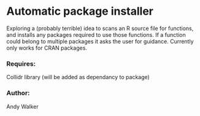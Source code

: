 # Automatic package installer
Exploring a (probably terrible) idea to scans an R source file for functions, and installs any packages required to use those functions. If a function could belong to multiple packages it asks the user for guidance. Currently only works for CRAN packages. 

### Requires:
Collidr library (will be added as dependancy to package)

### Author:
Andy Walker
